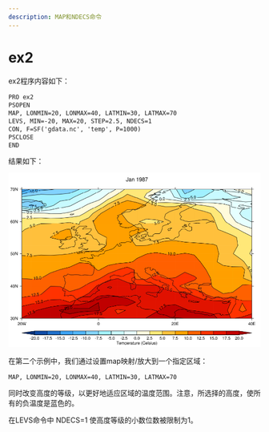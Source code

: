 ```yaml
---
description: MAP和NDECS命令
---
```


# ex2

ex2程序内容如下：

```text
PRO ex2
PSOPEN
MAP, LONMIN=20, LONMAX=40, LATMIN=30, LATMAX=70
LEVS, MIN=-20, MAX=20, STEP=2.5, NDECS=1
CON, F=SF('gdata.nc', 'temp', P=1000)
PSCLOSE
END
```

结果如下：

![](.gitbook/assets/ex2.PNG)

在第二个示例中，我们通过设置map映射/放大到一个指定区域：

```text
MAP, LONMIN=20, LONMAX=40, LATMIN=30, LATMAX=70
```

同时改变高度的等级，以更好地适应区域的温度范围。注意，所选择的高度，使所有的负温度是蓝色的。

在LEVS命令中 NDECS=1 使高度等级的小数位数被限制为1。

